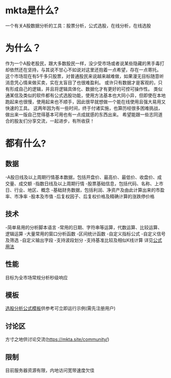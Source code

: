 # mkta是什么?
一个有关A股数据分析的工具：股票分析，公式选股，在线分析，在线选股
# 为什么？
作为一个A股老股民，跟大多数股民一样，没少受市场或者说某些隐藏的黑手毒打却依然还在坚持，与其说不甘心不如说对这里还抱着一点希望，存在一点寄托。
这个市场现在有5千多只股票，对普通股民来说越来越难做，如果漫无目标随意听消息凭心情来做买卖，实在太盲目了也很难盈利。
或许只有数据才是客观的，只有形成自己的逻辑，并且将逻辑具体化、数据化才有更好的可控可操作性。
类似通某信及类似的软件都有公式选股功能，使用方法基本也大同小异，但即使在本地跑起来也很慢，使用起来也不顺手，因此很早就想做一个能在线使用且强大易用又快速的工具。
这两年因为有一些时间，终于付诸实施，也算历经很多困难挑战，做出来一版自己觉得基本可用也有一点成就感的东西出来。
希望能跟一些志同道合的股友们分享交流，一起进步，有所收获！
# 都有什么?
## 数据
-A股日线及以上周期行情基本数据，包括开盘价、最高价、最低价、收盘价、成交量、成交额
-指数日线及以上周期行情
-股票基础信息，包括代码、名称、上市日、行业、地区、概念
-基础财务数据，包括利润、净资产及由此计算出来的市盈率、市净率
-股本及市值
-后复权因子、后复权价格及精确计算的涨跌停价格
## 技术
-简单易用的分析脚本语言
-常用的日期、字符串等运算，代数运算、比较运算、逻辑运算
-大量常用的窗口分析函数
-区间统计函数
-自定义指标公式
-自定义信号及筛选
-自定义输出字段
-支持波段划分
-支持基准比较及相似K线计算
详见[公式用法](https://mkta.site/ref_doc/)
## 性能
目标为全市场常规分析秒级响应
## 模板
[选股分析公式模板](https://mkta.site/stockformula/)供参考可立即运行示例(需先注册用户)
## 讨论区
方寸之地供讨论交流(https://mkta.site/community/)
## 限制
目前服务器资源有限，内地访问宽带速度欠佳
